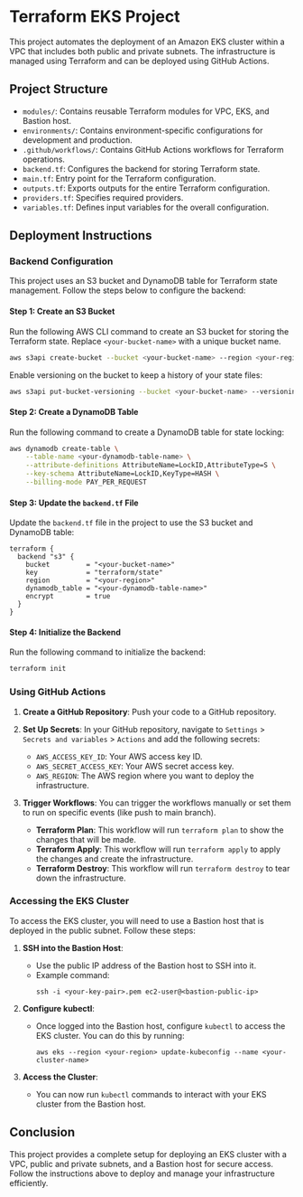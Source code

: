# Terraform EKS Project

This project automates the deployment of an Amazon EKS cluster within a VPC that includes both public and private subnets. The infrastructure is managed using Terraform and can be deployed using GitHub Actions.

## Project Structure

- `modules/`: Contains reusable Terraform modules for VPC, EKS, and Bastion host.
- `environments/`: Contains environment-specific configurations for development and production.
- `.github/workflows/`: Contains GitHub Actions workflows for Terraform operations.
- `backend.tf`: Configures the backend for storing Terraform state.
- `main.tf`: Entry point for the Terraform configuration.
- `outputs.tf`: Exports outputs for the entire Terraform configuration.
- `providers.tf`: Specifies required providers.
- `variables.tf`: Defines input variables for the overall configuration.

## Deployment Instructions

### Backend Configuration

This project uses an S3 bucket and DynamoDB table for Terraform state management. Follow the steps below to configure the backend:

#### Step 1: Create an S3 Bucket

Run the following AWS CLI command to create an S3 bucket for storing the Terraform state. Replace `<your-bucket-name>` with a unique bucket name.

```bash
aws s3api create-bucket --bucket <your-bucket-name> --region <your-region> --create-bucket-configuration LocationConstraint=<your-region>
```

Enable versioning on the bucket to keep a history of your state files:

```bash
aws s3api put-bucket-versioning --bucket <your-bucket-name> --versioning-configuration Status=Enabled
```

#### Step 2: Create a DynamoDB Table

Run the following command to create a DynamoDB table for state locking:

```bash
aws dynamodb create-table \
    --table-name <your-dynamodb-table-name> \
    --attribute-definitions AttributeName=LockID,AttributeType=S \
    --key-schema AttributeName=LockID,KeyType=HASH \
    --billing-mode PAY_PER_REQUEST
```

#### Step 3: Update the `backend.tf` File

Update the `backend.tf` file in the project to use the S3 bucket and DynamoDB table:

```hcl
terraform {
  backend "s3" {
    bucket         = "<your-bucket-name>"
    key            = "terraform/state"
    region         = "<your-region>"
    dynamodb_table = "<your-dynamodb-table-name>"
    encrypt        = true
  }
}
```

#### Step 4: Initialize the Backend

Run the following command to initialize the backend:

```bash
terraform init
```

### Using GitHub Actions

1. **Create a GitHub Repository**: Push your code to a GitHub repository.

2. **Set Up Secrets**: In your GitHub repository, navigate to `Settings` > `Secrets and variables` > `Actions` and add the following secrets:
   - `AWS_ACCESS_KEY_ID`: Your AWS access key ID.
   - `AWS_SECRET_ACCESS_KEY`: Your AWS secret access key.
   - `AWS_REGION`: The AWS region where you want to deploy the infrastructure.

3. **Trigger Workflows**: You can trigger the workflows manually or set them to run on specific events (like push to main branch).

   - **Terraform Plan**: This workflow will run `terraform plan` to show the changes that will be made.
   - **Terraform Apply**: This workflow will run `terraform apply` to apply the changes and create the infrastructure.
   - **Terraform Destroy**: This workflow will run `terraform destroy` to tear down the infrastructure.

### Accessing the EKS Cluster

To access the EKS cluster, you will need to use a Bastion host that is deployed in the public subnet. Follow these steps:

1. **SSH into the Bastion Host**:
   - Use the public IP address of the Bastion host to SSH into it.
   - Example command:
     ```
     ssh -i <your-key-pair>.pem ec2-user@<bastion-public-ip>
     ```

2. **Configure kubectl**:
   - Once logged into the Bastion host, configure `kubectl` to access the EKS cluster. You can do this by running:
     ```
     aws eks --region <your-region> update-kubeconfig --name <your-cluster-name>
     ```

3. **Access the Cluster**:
   - You can now run `kubectl` commands to interact with your EKS cluster from the Bastion host.

## Conclusion

This project provides a complete setup for deploying an EKS cluster with a VPC, public and private subnets, and a Bastion host for secure access. Follow the instructions above to deploy and manage your infrastructure efficiently.